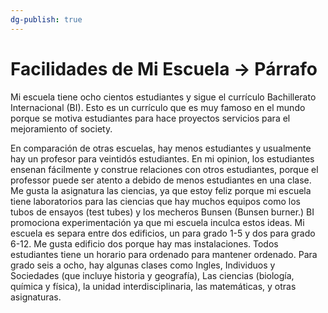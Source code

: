 ```yaml
---
dg-publish: true
---
```

# Facilidades de Mi Escuela → Párrafo

Mi escuela tiene ocho cientos estudiantes y sigue el currículo Bachillerato Internacional (BI). Esto es un currículo que es muy famoso en el mundo porque se motiva estudiantes para hace proyectos servicios para el mejoramiento of society. 

En comparación de otras escuelas, hay menos estudiantes y usualmente hay un profesor para veintidós estudiantes. En mi opinion, los estudiantes ensenan fácilmente y construe relaciones con otros estudiantes, porque el professor puede ser atento a debido de menos estudiantes en una clase.
Me gusta la asignatura las ciencias, ya que estoy feliz porque mi escuela tiene laboratorios para las ciencias que hay muchos equipos como los tubos de ensayos (test tubes) y los mecheros Bunsen (Bunsen burner.) BI promociona experimentación ya que mi escuela inculca estos ideas.
Mi escuela es separa entre dos edificios, un para grado 1-5 y dos para grado 6-12. Me gusta edificio dos porque hay mas instalaciones. 
Todos estudiantes tiene un horario para ordenado para mantener ordenado. Para grado seis a ocho, hay algunas clases como Ingles, Individuos y Sociedades (que incluye historia y geografía), Las ciencias (biología, química y física), la unidad interdisciplinaria, las matemáticas, y otras asignaturas. 